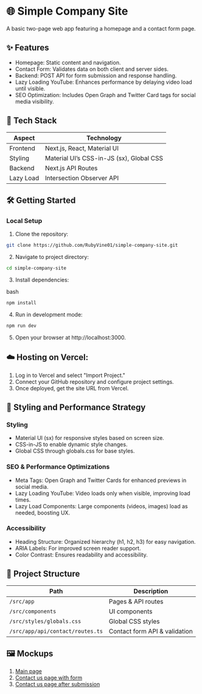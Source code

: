 # 🌐 Simple Company Site

A basic two-page web app featuring a homepage and a contact form page.


## ✨ Features

- Homepage: Static content and navigation.
- Contact Form: Validates data on both client and server sides.
- Backend: POST API for form submission and response handling.
- Lazy Loading YouTube: Enhances performance by delaying video load until visible.
- SEO Optimization: Includes Open Graph and Twitter Card tags for social media visibility.


## 🚀 Tech Stack

| Aspect       | Technology                                  |
|--------------|--------------------------------------------|
| Frontend     | Next.js, React, Material UI                |
| Styling      | Material UI’s CSS-in-JS (sx), Global CSS   |
| Backend      | Next.js API Routes                         |
| Lazy Load    | Intersection Observer API 

## 🛠 Getting Started

### Local Setup

1. Clone the repository:

```bash
git clone https://github.com/RubyVine01/simple-company-site.git
```

2. Navigate to project directory:

```bash
cd simple-company-site
```

3. Install dependencies:

bash
```bash
npm install
```

4. Run in development mode:

```bash
npm run dev
```
5. Open your browser at http://localhost:3000.

## ☁️ Hosting on Vercel:

1. Log in to Vercel and select "Import Project."
2. Connect your GitHub repository and configure project settings.
3. Once deployed, get the site URL from Vercel.

## 🎨 Styling and Performance Strategy

### Styling

- Material UI (sx) for responsive styles based on screen size.
- CSS-in-JS to enable dynamic style changes.
- Global CSS through globals.css for base styles.

### SEO & Performance Optimizations
- Meta Tags: Open Graph and Twitter Cards for enhanced previews in social media.
- Lazy Loading YouTube: Video loads only when visible, improving load times.
- Lazy Load Components: Large components (videos, images) load as needed, boosting UX.

### Accessibility

- Heading Structure: Organized hierarchy (h1, h2, h3) for easy navigation.
- ARIA Labels: For improved screen reader support.
- Color Contrast: Ensures readability and accessibility.

## 📁 Project Structure

| Path                               | Description                   |
|------------------------------------|-------------------------------|
| `/src/app`                         | Pages & API routes            |
| `/src/components`                  | UI components                 |
| `/src/styles/globals.css`          | Global CSS styles             |
| `/src/app/api/contact/routes.ts`   | Contact form API & validation |

## 🖼 Mockups
1. [Main page](https://download.cadexchanger.com/documents/hiring/frontend/main.svg)
2. [Contact us page with form](https://download.cadexchanger.com/documents/hiring/frontend/form.svg)
3. [Contact us page after submission](https://download.cadexchanger.com/documents/hiring/frontend/response.svg)
